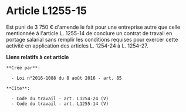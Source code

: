 # Article L1255-15

Est puni de 3 750 € d'amende le fait pour une entreprise autre que celle mentionnée à l'article L. 1255-14 de conclure un
contrat de travail en portage salarial sans remplir les conditions requises pour exercer cette activité en application des
articles L. 1254-24 à L. 1254-27.

**Liens relatifs à cet article**

	**Créé par**:

	  - Loi n°2016-1088 du 8 août 2016 - art. 85

	**Cite**:

	  - Code du travail - art. L1254-24 (V)
	  - Code du travail - art. L1255-14 (V)
